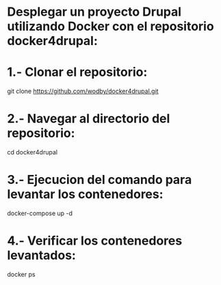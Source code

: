# Desplegar un proyecto Drupal utilizando Docker con el repositorio docker4drupal:

# 1.- Clonar el repositorio:

git clone https://github.com/wodby/docker4drupal.git

# 2.- Navegar al directorio del repositorio:

cd docker4drupal


# 3.- Ejecucion del comando para levantar los contenedores:

docker-compose up -d

# 4.- Verificar los contenedores levantados:

docker ps










